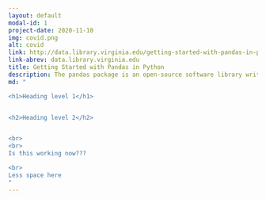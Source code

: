 ```yaml
---
layout: default
modal-id: 1
project-date: 2020-11-10
img: covid.png
alt: covid
link: http://data.library.virginia.edu/getting-started-with-pandas-in-python/
link-abrev: data.library.virginia.edu
title: Getting Started with Pandas in Python
description: The pandas package is an open-source software library written for data analysis in Python. In this article, we'll explore briefly some of the most commonly used functions and methods for understanding, formatting, and visualizing data with the pandas package. We'll be using the Virginia Department of Health (VDH) COVID-19 Public Use Dataset in the working example presented here.
md: "

<h1>Heading level 1</h1>


<h2>Heading level 2</h2>


<br>
<br>
Is this working now???

<br>
Less space here
"
---
```

